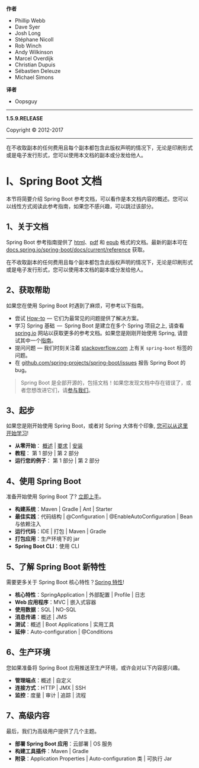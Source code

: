 **作者**

- Phillip Webb
- Dave Syer
- Josh Long
- Stéphane Nicoll
- Rob Winch
- Andy Wilkinson
- Marcel Overdijk
- Christian Dupuis
- Sébastien Deleuze
- Michael Simons

**译者**

- Oopsguy

---

**1.5.9.RELEASE**

Copyright © 2012-2017

---

在不收取副本的任何费用且每个副本都包含此版权声明的情况下，无论是印刷形式或是电子发行形式，您可以使用本文档的副本或分发给他人。

<a id="boot-documentation"></a>
# I、Spring Boot 文档

本节将简要介绍 Spring Boot 参考文档，可以看作是本文档内容的概述。您可以以线性方式阅读此参考指南，如果您不感兴趣，可以跳过该部分。

<a id="boot-documentation-about"></a>
## 1、关于文档

Spring Boot 参考指南提供了 [html](http://docs.spring.io/spring-boot/docs/1.5.4.RELEASE/reference/html)、[pdf](http://docs.spring.io/spring-boot/docs/1.5.4.RELEASE/reference/pdf/spring-boot-reference.pdf) 和 [epub](http://docs.spring.io/spring-boot/docs/1.5.4.RELEASE/reference/epub/spring-boot-reference.epub) 格式的文档。最新的副本可在[docs.spring.io/spring-boot/docs/current/reference](http://docs.spring.io/spring-boot/docs/current/reference) 获取。

在不收取副本的任何费用且每个副本都包含此版权声明的情况下，无论是印刷形式或是电子发行形式，您可以使用本文档的副本或分发给他人。

<a id="boot-documentation-getting-help"></a>
## 2、获取帮助

如果您在使用 Spring Boot 时遇到了麻烦，可参考以下指南。

- 尝试 [How-to](howto.md)  — 它们为最常见的问题提供了解决方案。
- 学习 Spring 基础  —  Spring Boot 是建立在多个 Spring 项目之上, 请查看 [spring.io](https://spring.io/) 网站以获取更多的参考文档。如果您是刚刚开始使用 Spring, 请尝试其中一个[指南](https://spring.io/guides)。
- 提问问题 — 我们时刻关注着 [stackoverflow.com](https://stackoverflow.com/) 上有关 `spring-boot` 标签的问题。
- 在 [github.com/spring-projects/spring-boot/issues](https://github.com/spring-projects/spring-boot/issues) 报告 Spring Boot 的 bug。

> Spring Boot 是全部开源的，包括文档！如果您发现文档中存在错误了，或者您想改进它们，请[参与我们](https://github.com/spring-projects/spring-boot/tree/v1.5.9.RELEASE)。

<a id="boot-documentation-first-steps"></a>
## 3、起步

如果您是刚开始使用 Spring Boot，或者对 Spring 大体有个印象, [您可以从这里开始学习](page/getting-started.md)!

- **从零开始**： [概述](getting-started.md#getting-started-introducing-spring-boot) | [要求](getting-started.md#getting-started-system-requirements) | [安装](getting-started.md#getting-started-installing-spring-boot)
- **教程**： 第 1 部分 | 第 2 部分
- **运行您的例子**： 第 1 部分 | 第 2 部分

<a id="_working_with_spring_boot"></a>
## 4、使用 Spring Boot

准备开始使用 Spring Boot 了? [立即上手](using-boot.md)。

- **构建系统**：Maven | Gradle | Ant | Starter
- **最佳实践**：代码结构 | @Configuration | @EnableAutoConfiguration | Bean 与依赖注入
- **运行代码**：IDE | 打包 | Maven | Gradle
- **打包应用**：生产环境下的 jar
- **Spring Boot CLI**：使用 CLI

<a id="_learning_about_spring_boot_features"></a>
## 5、了解 Spring Boot 新特性

需要更多关于 Spring Boot 核心特性？[Spring 特性](boot-features.md)!

- **核心特性**：SpringApplication | 外部配置 | Profile | 日志
- **Web 应用程序**：MVC | 嵌入式容器
- **使用数据**：SQL | NO-SQL
- **消息传递**：概述 | JMS
- **测试**：概述 | Boot Applications | 实用工具
- **延伸**：Auto-configuration | @Conditions

<a id="_moving_to_production"></a>
## 6、生产环境

您如果准备将 Spring Boot 应用推送至生产环境，或许会对以下内容感兴趣。

- **管理端点**：概述 | 自定义
- **连接方式**：HTTP | JMX | SSH
- **监控**：度量 | 审计 | 追踪 | 流程

<a id="_advanced_topics"></a>

## 7、高级内容

最后，我们为高级用户提供了几个主题。

- **部署 Spring Boot 应用**：云部署 | OS 服务
- **构建工具插件**：Maven | Gradle
- **附录**：Application Properties | Auto-configuration 类 | 可执行 Jar